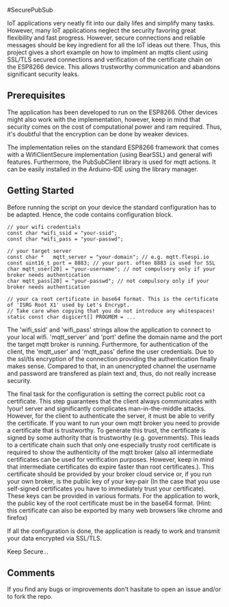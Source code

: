 #SecurePubSub

IoT applications very neatly fit into our daily lifes and simplify many tasks. However, many IoT applications neglect the security favoring great flexibility and fast progress. However, secure connections and reliable messages should be key ingredient for all the IoT ideas out there. Thus, this project gives a short example on how to implment an mqtts client using SSL/TLS secured connections and verification of the certificate chain on the ESP8266 device. This allows trustworthy communication and abandons significant security leaks.

## Prerequisites

The application has been developed to run on the ESP8266. Other devices might also work with the implementation, however, keep in mind that security comes on the cost of computational power and ram required. Thus, it's doubtful that the encryption can be done by weaker devices.

The implementation relies on the standard ESP8266 framework that comes with a WifiClientSecure implementation (using BearSSL) and general wifi features. Furthermore, the PubSubClient library is used for mqtt actions. It can be easily installed in the Arduino-IDE using the library manager.

## Getting Started

Before running the script on your device the standard configuration has to be adapted. Hence, the code contains configuration block.

```
// your wifi credentials
const char *wifi_ssid = "your-ssid";
const char *wifi_pass = "your-passwd";

// your target server
const char *   mqtt_server = "your-domain"; // e.g. mqtt.flespi.io
const uint16_t port = 8883; // your port. often 8883 is used for SSL
char mqtt_user[20] = "your-username"; // not compulsory only if your broker needs authentication
char mqtt_pass[20] = "your-passwd"; // not compulsory only if your broker needs authentication

// your ca root certificate in base64 format. This is the certificate of 'ISRG Root X1' used by Let's Encrypt.
// Take care when copying that you do not introduce any whitespaces!
static const char digicert[] PROGMEM = ...
```

The 'wifi_ssid' and 'wifi_pass' strings allow the application to connect to your local wifi. 'mqtt_server' and 'port' define the domain name and the port the target mqtt broker is running. Furthermore, for authentication of the client, the 'mqtt_user' and 'mqtt_pass' define the user credentials. Due to the ssl/tls encryption of the connection providing the authentication finally makes sense. Compared to that, in an unencrypted channel the username and password are transfered as plain text and, thus, do not really increase security.

The final task for the configuration is setting the correct public root ca certificate. This step guarantees that the client always communicates with !your! server and significantly complicates man-in-the-middle attacks. However, for the client to authenticate the server, it must be able to verify the certificate. If you want to run your own mqtt broker you need to provide a certificate that is trustworthy. To generate this trust, the certificate is signed by some authority that is trustworthy (e.g. governments). This leads to a certificate chain such that only one especially trusty root certificate is required to show the authenticity of the mqtt broker (also all intermediate certificates can be used for verification purposes. However, keep in mind that intermediate certificates do expire faster than root certificates.). This certificate should be provided by your broker cloud service or, if you run your own broker, is the public key of your key-pair (In the case that you use self-signed certificates you have to immediately trust your certificate). These keys can be provided in various formats. For the application to work, the public key of the root certificate must be in the base64 format. (Hint: this certificate can also be exported by many web browsers like chrome and firefox)

If all the configuration is done, the application is ready to work and transmit your data encrypted via SSL/TLS.

Keep Secure...

## Comments

If you find any bugs or improvements don't hasitate to open an issue and/or to fork the repo.
